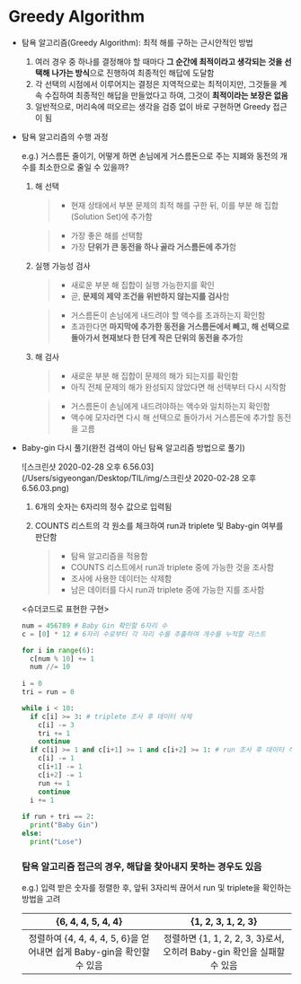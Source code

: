 # Greedy Algorithm

- 탐욕 알고리즘(Greedy Algorithm): 최적 해를 구하는 근시안적인 방법
  1. 여러 경우 중 하나를 결정해야 할 때마다 **그 순간에 최적이라고 생각되는 것을 선택해 나가는 방식**으로 진행하여 최종적인 해답에 도달함
  2. 각 선택의 시점에서 이루어지는 결정은 지역적으로는 최적이지만, 그것들을 계속 수집하여 최종적인 해답을 만들었다고 하여, 그것이 **최적이라는 보장은 없음**
  3. 일반적으로, 머리속에 떠오르는 생각을 검증 없이 바로 구현하면 Greedy 접근이 됨



- 탐욕 알고리즘의 수행 과정

  e.g.) 거스름돈 줄이기, 어떻게 하면 손님에게 거스름돈으로 주는 지폐와 동전의 개수를 최소한으로 줄일 수 있을까?

  1. 해 선택

     > - 현재 상태에서 부분 문제의 최적 해를 구한 뒤, 이를 부분 해 집합(Solution Set)에 추가함

     > - 가장 좋은 해를 선택함
     > - 가장 **단위가 큰 동전을 하나 골라 거스름돈에 추가**함

  2. 실행 가능성 검사

     > - 새로운 부분 해 집합이 실행 가능한지를 확인
     > - 곧, **문제의 제약 조건을 위반하지 않는지를 검사**함

     > - 거스름돈이 손님에게 내드려야 할 액수를 초과하는지 확인함
     > - 초과한다면 **마지막에 추가한 동전을 거스름돈에서 빼고, 해 선택으로 돌아가서 현재보다 한 단계 작은 단위의 동전을 추가**함

  3. 해 검사

     > - 새로운 부분 해 집합이 문제의 해가 되는지를 확인함
     > - 아직 전체 문제의 해가 완성되지 않았다면 해 선택부터 다시 시작함

     > - 거스름돈이 손님에게 내드려야하는 액수와 일치하는지 확인함
     > - 액수에 모자라면 다시 해 선택으로 돌아가서 거스름돈에 추가할 동전을 고름

     

- Baby-gin 다시 풀기(완전 검색이 아닌 탐욕 알고리즘 방법으로 풀기)

  ![스크린샷 2020-02-28 오후 6.56.03](/Users/sigyeongan/Desktop/TIL/img/스크린샷 2020-02-28 오후 6.56.03.png)

  1. 6개의 숫자는 6자리의 정수 값으로 입력됨

  2. COUNTS 리스트의 각 원소를 체크하여 run과 triplete 및 Baby-gin 여부를 판단함

     > - 탐욕 알고리즘을 적용함
     > - COUNTS 리스트에서 run과 triplete 중에 가능한 것을 조사함
     > - 조사에 사용한 데이터는 삭제함
     > - 남은 데이터를 다시 run과 triplete 중에 가능한 지를 조사함

  <슈더코드로 표현한 구현>

  ```python
  num = 456789 # Baby Gin 확인할 6자리 수
  c = [0] * 12 # 6자리 수로부터 각 자리 수를 추출하여 개수를 누적할 리스트
  
  for i in range(6):
    c[num % 10] += 1
    num //= 10
    
  i = 0
  tri = run = 0
  
  while i < 10:
    if c[i] >= 3: # triplete 조사 후 데이터 삭제
      c[i] -= 3
      tri += 1
      continue
    if c[i] >= 1 and c[i+1] >= 1 and c[i+2] >= 1: # run 조사 후 데이터 삭제
      c[i] -= 1
      c[i+1] -= 1
      c[i+2] -= 1
      run += 1
      continue
    i += 1
    
  if run + tri == 2:
    print("Baby Gin")
  else:
    print("Lose")
  ```

  ### 탐욕 알고리즘 접근의 경우, 해답을 찾아내지 못하는 경우도 있음

  e.g.) 입력 받은 숫자를 정렬한 후, 앞뒤 3자리씩 끊어서 run 및 triplete을 확인하는 방법을 고려

  |                      {6, 4, 4, 5, 4, 4}                      |                      {1, 2, 3, 1, 2, 3}                      |
  | :----------------------------------------------------------: | :----------------------------------------------------------: |
  | 정렬하여 {4, 4, 4, 4, 5, 6}을 얻어내면 쉽게 Baby-gin을 확인할 수 있음 | 정렬하면 {1, 1, 2, 2, 3, 3}로서, 오히려 Baby-gin 확인을 실패할 수 있음 |